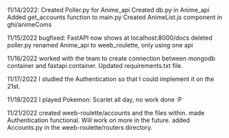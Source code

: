 11/14/2022:
Created Poller.py for Anime_api
Created db.py in Anime_api
Added get_accounts function to main.py
Created AnimeList.js component in ghi/animeComs

11/15/2022
bugfixed: FastAPI now shows at localhost:8000/docs
deleted poller.py
renamed Anime_api to weeb_roulette, only using one api

11/16/2022
worked with the team to create connection between mongodb container and fastapi container.
Updated requirements.txt file.

11/17/2022
I studied the Authentication so that I could implement it on the 21st.

11/18/2022
I played Pokemon: Scarlet all day, no work done :P

11/21/2022
created weeb-roulette/accounts and the files within. made Authentication functional. Will work on more in the future.
added Accounts.py in the weeb-roulette/routers directory.
